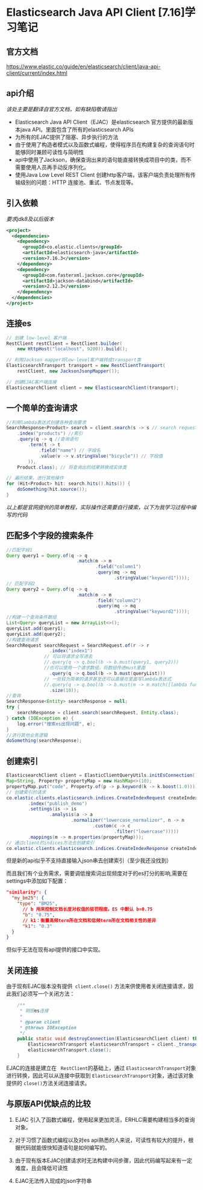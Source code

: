 # Elasticsearch Java API Client [7.16]学习笔记

## 官方文档

https://www.elastic.co/guide/en/elasticsearch/client/java-api-client/current/index.html

## api介绍

*该处主要是翻译自官方文档，如有缺陷敬请指出*

* Elasticsearch Java API Client（EJAC）是elasticsearch 官方提供的最新版本java API。里面包含了所有的elasticsearch APIs
* 为所有的EJAC提供了阻塞、异步执行的方法
* 由于使用了构造者模式以及函数式编程，使得程序员在构建复杂的查询语句时能够同时兼顾可读性与简明性
* api中使用了Jackson，确保查询出来的语句能直接转换成项目中的类，而不需要使用人员再手动反序列化。
* 使用Java Low Level REST Client 创建http客户端，该客户端负责处理所有传输级别的问题：HTTP 连接池、重试、节点发现等。

## 引入依赖

*要求jdk8及以后版本*

```xml
<project>
  <dependencies>
    <dependency>
      <groupId>co.elastic.clients</groupId>
      <artifactId>elasticsearch-java</artifactId>
      <version>7.16.3</version>
    </dependency>
    <dependency>
      <groupId>com.fasterxml.jackson.core</groupId>
      <artifactId>jackson-databind</artifactId>
      <version>2.12.3</version>
    </dependency>
  </dependencies>
</project>
```

## 连接es

``` java
// 创建 low-level 客户端
RestClient restClient = RestClient.builder(
    new HttpHost("localhost", 9200)).build();

// 利用Jackson mapper将low-level客户端转成transport类
ElasticsearchTransport transport = new RestClientTransport(
    restClient, new JacksonJsonpMapper());

// 创建EJAC客户端连接
ElasticsearchClient client = new ElasticsearchClient(transport);
```

## 一个简单的查询请求

``` java
//利用lambda表达式创建各种查询要求
SearchResponse<Product> search = client.search(s -> s // search request
    .index("products") //索引
    .query(q -> q //查询语句
        .term(t -> t
            .field("name") // 字段名
            .value(v -> v.stringValue("bicycle")) // 字段值
        )),
    Product.class); // 将查询出的结果转换成实体类

// 遍历结果，进行其他操作
for (Hit<Product> hit: search.hits().hits()) {
    doSomething(hit.source());
}
```

*以上都是官网提供的简单教程，实际操作还需要自行摸索，以下为我学习过程中编写的代码*

## 匹配多个字段的搜索条件

``` java
//匹配字段1
Query query1 = Query.of(q -> q
                          .match(m -> m
                                 .field("column1")
                                 .query(mq -> mq
                                        .stringValue("keyword1"))));
// 匹配字段2
Query query2 = Query.of(q -> q
                          .match(m -> m
                                 .field("column2")
                                 .query(mq -> mq
                                        .stringValue("keyword2"))));
//构建一个查询条件数组
List<Query> queryList = new ArrayList<>();
queryList.add(query1);
queryList.add(query2);
//构建查询请求
SearchRequest searchRequest = SearchRequest.of(r -> r
                .index("index1")
              // 可以将请求全写进去
              //.query(q -> q.bool(b -> b.must(query1, query2)))
              //也可以使用一个请求数组，将数组传进must里面
                .query(q -> q.bool(b -> b.must(queryList)))
              // 一些较为简单的请求甚至还可以直接在里面写lambda表达式
              //.query(q -> q.bool(b -> b.must(m -> m.match([lambda functions]))))
                .size(10));
//查询
SearchResponse<Entity> searchResponse = null;
try {
    searchResponse = client.search(searchRequest, Entity.class);
} catch (IOException e) {
    log.error("搜索es出现问题", e);
}
//进行其他业务逻辑
doSomething(searchResponse);
```

## 创建索引

```java
ElasticsearchClient client = ElasticClientQueryUtils.initEsConnection();
Map<String, Property> propertyMap = new HashMap<>(10);
propertyMap.put("code", Property.of(p -> p.keyword(k -> k.boost(1.0))));
// 创建索引的请求
co.elastic.clients.elasticsearch.indices.CreateIndexRequest createIndexRequest = co.elastic.clients.elasticsearch.indices.CreateIndexRequest.of(cir -> cir
        .index("publish_demo")
        .settings(is -> is
                .analysis(a -> a
                        .normalizer("lowercase_normalizer", n -> n
                                .custom(c -> c
                                        .filter("lowercase")))))
        .mappings(m -> m.properties(propertyMap)));
// 通过client的indices方法去创建索引
co.elastic.clients.elasticsearch.indices.CreateIndexResponse createIndexResponse = client.indices().create(createIndexRequest);
```

但是新的api似乎不支持直接输入json串去创建索引（至少我还没找到）

而且我们有个业务需求，需要调低搜索词出现频度对于的es打分的影响,需要在settings中添加如下配置：

``` json
"similarity": {
  "my_bm25": {
    "type": "BM25",
      // b 用来控制文档长度对权值的惩罚程度。ES 中默认 b=0.75
      "b": "0.75",
      // k1：衡量高频term所在文档和低频term所在文档相关性的差异
      "k1": "0.3"
  }
}
```

但似乎无法在现有api提供的接口中实现。

## 关闭连接

由于现有EJAC版本没有提供` client.close()` 方法来供使用者关闭连接请求，因此我们必须写一个关闭方法：

``` java
    /**
     * 销毁es连接
     *
     * @param client
     * @throws IOException
     */
    public static void destroyConnection(ElasticsearchClient client) throws IOException {
        ElasticsearchTransport elasticsearchTransport = client._transport();
        elasticsearchTransport.close();
    }
```

EJAC的连接是建立在 ` RestClient`的基础上，通过 ` ElasticsearchTransport `对象进行转换，因此可以从连接中获取到 `ElasticsearchTransport`对象，通过该对象提供的 `close()`方法关闭连接请求。

## 与原版API优缺点的比较

1. EJAC 引入了函数式编程，使用起来更加灵活，ERHLC需要构建相当多的查询对象。
2. 对于习惯了函数式编程以及对es api熟悉的人来说，可读性有较大的提升，根据代码就能很快知道语句是如何编写的。

1. 由于现有版本EJAC创建请求时无法构建中间步骤，因此代码编写起来有一定难度，且会降低可读性
2. EJAC无法传入现成的json字符串
